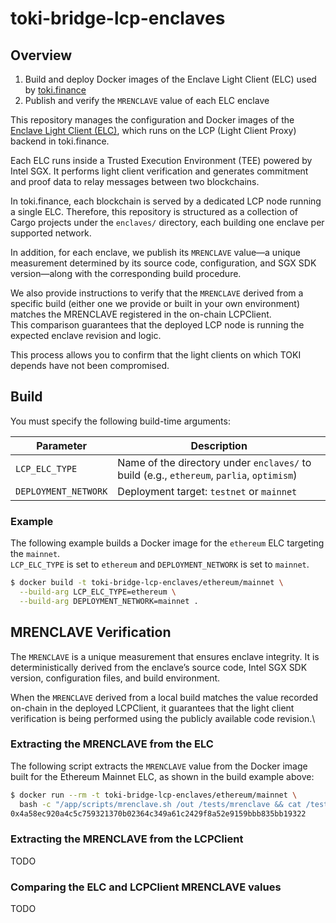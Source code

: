 # toki-bridge-lcp-enclaves

## Overview
1. Build and deploy Docker images of the Enclave Light Client (ELC) used by [toki.finance](https://toki.finance)
2. Publish and verify the `MRENCLAVE` value of each ELC enclave

This repository manages the configuration and Docker images of the [Enclave Light Client (ELC)](https://docs.lcp.network/protocol/elc/), which runs on the LCP (Light Client Proxy) backend in toki.finance.

Each ELC runs inside a Trusted Execution Environment (TEE) powered by Intel SGX. It performs light client verification and generates commitment and proof data to relay messages between two blockchains.

In toki.finance, each blockchain is served by a dedicated LCP node running a single ELC. Therefore, this repository is structured as a collection of Cargo projects under the `enclaves/` directory, each building one enclave per supported network.

In addition, for each enclave, we publish its `MRENCLAVE` value—a unique measurement determined by its source code, configuration, and SGX SDK version—along with the corresponding build procedure.

We also provide instructions to verify that the `MRENCLAVE` derived from a specific build (either one we provide or built in your own environment) matches the MRENCLAVE registered in the on-chain LCPClient.  
This comparison guarantees that the deployed LCP node is running the expected enclave revision and logic.

This process allows you to confirm that the light clients on which TOKI depends have not been compromised.

## Build

You must specify the following build-time arguments:

| Parameter           | Description                                                                 |
|---------------------|-----------------------------------------------------------------------------|
| `LCP_ELC_TYPE`       | Name of the directory under `enclaves/` to build (e.g., `ethereum`, `parlia`, `optimism`) |
| `DEPLOYMENT_NETWORK`| Deployment target: `testnet` or `mainnet`                                   |

### Example

The following example builds a Docker image for the `ethereum` ELC targeting the `mainnet`.  
`LCP_ELC_TYPE` is set to `ethereum` and `DEPLOYMENT_NETWORK` is set to `mainnet`.

```bash
$ docker build -t toki-bridge-lcp-enclaves/ethereum/mainnet \
  --build-arg LCP_ELC_TYPE=ethereum \
  --build-arg DEPLOYMENT_NETWORK=mainnet .
```

## MRENCLAVE Verification
The `MRENCLAVE` is a unique measurement that ensures enclave integrity. It is deterministically derived from the enclave’s source code, Intel SGX SDK version, configuration files, and build environment.

When the `MRENCLAVE` derived from a local build matches the value recorded on-chain in the deployed LCPClient, it guarantees that the light client verification is being performed using the publicly available code revision.\

### Extracting the MRENCLAVE from the ELC
The following script extracts the `MRENCLAVE` value from the Docker image built for the Ethereum Mainnet ELC, as shown in the build example above:

```bash
$ docker run --rm -t toki-bridge-lcp-enclaves/ethereum/mainnet \
  bash -c "/app/scripts/mrenclave.sh /out /tests/mrenclave && cat /tests/mrenclave/mrenclave.txt"
0x4a58ec920a4c5c759321370b02364c349a61c2429f8a52e9159bbb835bb19322
```

### Extracting the MRENCLAVE from the LCPClient
TODO

### Comparing the ELC and LCPClient MRENCLAVE values
TODO